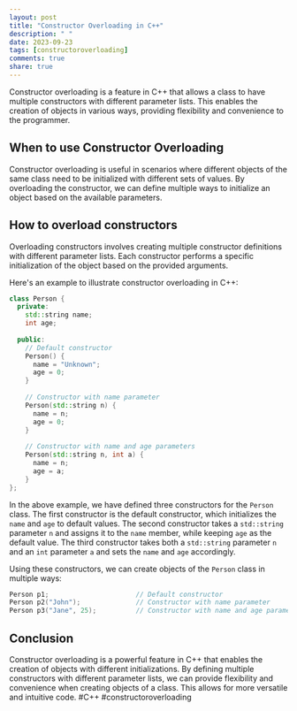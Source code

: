 ```yaml
---
layout: post
title: "Constructor Overloading in C++"
description: " "
date: 2023-09-23
tags: [constructoroverloading]
comments: true
share: true
---
```


Constructor overloading is a feature in C++ that allows a class to have multiple constructors with different parameter lists. This enables the creation of objects in various ways, providing flexibility and convenience to the programmer.

## When to use Constructor Overloading ##

Constructor overloading is useful in scenarios where different objects of the same class need to be initialized with different sets of values. By overloading the constructor, we can define multiple ways to initialize an object based on the available parameters.

## How to overload constructors ##

Overloading constructors involves creating multiple constructor definitions with different parameter lists. Each constructor performs a specific initialization of the object based on the provided arguments.

Here's an example to illustrate constructor overloading in C++:

```cpp
class Person {
  private:
    std::string name;
    int age;
  
  public:
    // Default constructor
    Person() {
      name = "Unknown";
      age = 0;
    }
  
    // Constructor with name parameter
    Person(std::string n) {
      name = n;
      age = 0;
    }
  
    // Constructor with name and age parameters
    Person(std::string n, int a) {
      name = n;
      age = a;
    }
};
```

In the above example, we have defined three constructors for the `Person` class. The first constructor is the default constructor, which initializes the `name` and `age` to default values. The second constructor takes a `std::string` parameter `n` and assigns it to the `name` member, while keeping `age` as the default value. The third constructor takes both a `std::string` parameter `n` and an `int` parameter `a` and sets the `name` and `age` accordingly.

Using these constructors, we can create objects of the `Person` class in multiple ways:

```cpp
Person p1;                      // Default constructor
Person p2("John");              // Constructor with name parameter
Person p3("Jane", 25);          // Constructor with name and age parameters
```

## Conclusion ##

Constructor overloading is a powerful feature in C++ that enables the creation of objects with different initializations. By defining multiple constructors with different parameter lists, we can provide flexibility and convenience when creating objects of a class. This allows for more versatile and intuitive code. #C++ #constructoroverloading